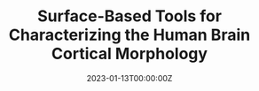 ---
title: 'Surface-Based Tools for Characterizing the Human Brain Cortical Morphology'
authors:
- Alberto Fernández Pena
date: "2023-01-13T00:00:00Z"
doi: ""
publishDate: "2023-01-13T00:00:00Z"
# Publication type.
# Legend: 0 = Uncategorized; 1 = Conference paper; 2 = Journal article;
# 3 = Preprint / Working Paper; 4 = Report; 5 = Book; 6 = Book section;
# 7 = Thesis; 8 = Patent
publication_types: ["7"]
publication: 'Doctorado en Ciencia y Tecnología Biomédica. Universidad Carlos III de Madrid'
tags:
- Thesis
featured: false
links:
#- name: Enlace a la tesis
  url: https://e-archivo.uc3m.es/bitstream/handle/10016/36454/tesis_alberto_fernandez_pena_2023.pdf
---